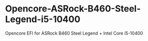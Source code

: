 # Opencore-ASRock-B460-Steel-Legend-i5-10400
Opencore EFI for ASRock B460 Steel Legend + Intel Core i5-10400

